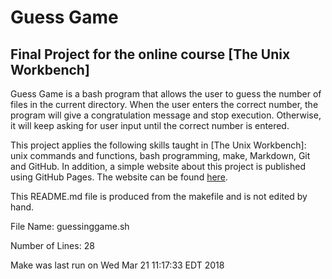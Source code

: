 # Guess Game
## Final Project for the online course [The Unix Workbench]
Guess Game is a bash program that allows the user to guess the number of files in the current directory.
When the user enters the correct number, the program will give a congratulation message and stop execution.
Otherwise, it will keep asking for user input until the correct number is entered.


This project applies the following skills taught in [The Unix Workbench]: unix commands and functions, bash programming, make, Markdown, Git and GitHub.
In addition, a simple website about this project is published using GitHub Pages. The website can be found [here](http://xiaoxuanswang.com/Guess_Game/).


This README.md file is produced from the makefile and is not edited by hand.


File Name: guessinggame.sh


Number of Lines: 
      28


Make was last run on 
Wed Mar 21 11:17:33 EDT 2018
